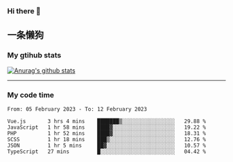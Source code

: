 ### Hi there 👋

## 一条懒狗
<!--
**kiss-me-quickly/kiss-me-quickly** is a ✨ _special_ ✨ repository because its `README.md` (this file) appears on your GitHub profile.

Here are some ideas to get you started:

- 🔭 I’m currently working on ...
- 🌱 I’m currently learning ...
- 👯 I’m looking to collaborate on ...
- 🤔 I’m looking for help with ...
- 💬 Ask me about ...
- 📫 How to reach me: ...
- 😄 Pronouns: ...
- ⚡ Fun fact: ...
-->


### My gtihub stats

[![Anurag's github stats](https://github-readme-stats.vercel.app/api?username=kiss-me-quickly)](https://github.com/anuraghazra/github-readme-stats)

***

### My code time

<!--START_SECTION:waka-->

```text
From: 05 February 2023 - To: 12 February 2023

Vue.js       3 hrs 4 mins    ███████▒░░░░░░░░░░░░░░░░░   29.88 %
JavaScript   1 hr 58 mins    ████▓░░░░░░░░░░░░░░░░░░░░   19.22 %
PHP          1 hr 52 mins    ████▓░░░░░░░░░░░░░░░░░░░░   18.31 %
SCSS         1 hr 18 mins    ███▒░░░░░░░░░░░░░░░░░░░░░   12.76 %
JSON         1 hr 5 mins     ██▓░░░░░░░░░░░░░░░░░░░░░░   10.57 %
TypeScript   27 mins         █░░░░░░░░░░░░░░░░░░░░░░░░   04.42 %
```

<!--END_SECTION:waka-->
